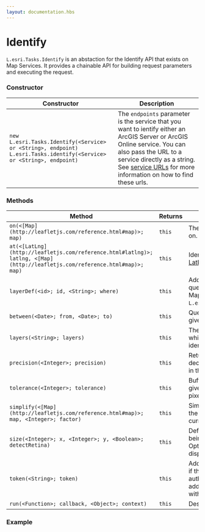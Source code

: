 ```yaml
---
layout: documentation.hbs
---
```


# Identify

`L.esri.Tasks.Identify` is an abstaction for the Identify API that exists on Map Services. It provides a chainable API for building request parameters and executing the request.

### Constructor

| Constructor | Description |
| --- | --- |
| `new L.esri.Tasks.Identify(<Service> or <String>, endpoint)`<br>`L.esri.Tasks.identify(<Service> or <String>, endpoint)` | The `endpoints` parameter is the service that you want to ientify either an  ArcGIS Server or ArcGIS Online service. You can also pass the URL to a service directly as a string. See [service URLs](#service-urls) for more information on how to find these urls. |

### Methods

| Method | Returns | Description |
| --- | --- | --- |
| `on(<[Map](http://leafletjs.com/reference.html#map)>; map)` | `this` | The map to identify features on. |
| `at(<[LatLng](http://leafletjs.com/reference.html#latlng)>; latlng, <[Map](http://leafletjs.com/reference.html#map)>; map)` | `this` | Identifies feautres at a given [LatLng](http://leafletjs.com/reference.html#latlng) |
| `layerDef(<id>; id, <String>; where)` | `this` | Add a layer definition to the query. Can only be used on Map Services or `L.esri.Services.MapService`. |
| `between(<Date>; from, <Date>; to)` | `this` | Queries features within a given time range. |
| `layers(<String>; layers)` | `this` | The string representing which layers should be identified. |
| `precision(<Integer>; precision)` | `this` | Return only this many decimal points of precision in the output geometries. |
| `tolerance(<Integer>; tolerance)` | `this` | Buffer the identify area by a given number of screen pixels. |
| `simplify(<[Map](http://leafletjs.com/reference.html#map)>; map, <Integer>; factor)` | `this` | Simplify the geometries of the output features for the current map view. |
| `size(<Integer>; x, <Integer>; y, <Boolean>; detectRetina)` | `this` | Defines the size fo the map being identified in pixels. Optional support for retina displays. |
| `token(<String>; token)` | `this` | Adds a token to this request if the service requires authentication. Will be added automatically if used with a service. |
| `run(<Function>; callback, <Object>; context)` | `this` | Desc |

### Example